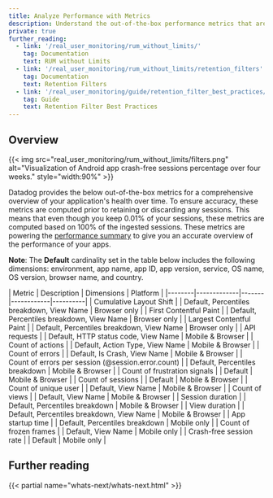 ```yaml
---
title: Analyze Performance with Metrics
description: Understand the out-of-the-box performance metrics that are available with RUM without Limits.
private: true
further_reading:
  - link: '/real_user_monitoring/rum_without_limits/'
    tag: Documentation
    text: RUM without Limits
  - link: '/real_user_monitoring/rum_without_limits/retention_filters'
    tag: Documentation
    text: Retention Filters
  - link: '/real_user_monitoring/guide/retention_filter_best_practices/'
    tag: Guide
    text: Retention Filter Best Practices
---
```

## Overview

{{< img src="real_user_monitoring/rum_without_limits/filters.png" alt="Visualization of Android app crash-free sessions percentage over four weeks." style="width:90%" >}}

Datadog provides the below out-of-the-box metrics for a comprehensive overview of your application's health over time. To ensure accuracy, these metrics are computed prior to retaining or discarding any sessions. This means that even though you keep 0.01% of your sessions, these metrics are computed based on 100% of the ingested sessions. These metrics are powering the [performance summary][1] to give you an accurate overview of the performance of your apps.

**Note**: The **Default** cardinality set in the table below includes the following dimensions: environment, app name, app ID, app version, service, OS name, OS version, browser name, and country.

| Metric | Description | Dimensions | Platform | 
|--------|-------------|-------|------------|----------|
| Cumulative Layout Shift | | Default, Percentiles breakdown, View Name | Browser only |
| First Contentful Paint | | Default, Percentiles breakdown, View Name | Browser only |
| Largest Contentful Paint | | Default, Percentiles breakdown, View Name | Browser only |
| API requests | | Default, HTTP status code, View Name | Mobile & Browser | 
| Count of actions | | Default, Action Type, View Name | Mobile & Browser |
| Count of errors | | Default, Is Crash, View Name | Mobile & Browser |
| Count of errors per session (@session.error.count) | | Default, Percentiles breakdown | Mobile & Browser |
| Count of frustration signals | | Default | Mobile & Browser |
| Count of sessions | | Default | Mobile & Browser |
| Count of unique user | | Default, View Name | Mobile & Browser |
| Count of views | | Default, View Name | Mobile & Browser |
| Session duration | | Default, Percentiles breakdown | Mobile & Browser |
| View duration | | Default, Percentiles breakdown, View Name | Mobile & Browser |
| App startup time | | Default, Percentiles breakdown | Mobile only |
| Count of frozen frames | | Default, View Name | Mobile only |
| Crash-free session rate | | Default | Mobile only |

## Further reading

{{< partial name="whats-next/whats-next.html" >}}

[1]: https://app.datadoghq.com/rum/performance-monitoring